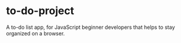 # to-do-project
A to-do list app, for JavaScript beginner developers that helps to stay organized on a browser.

